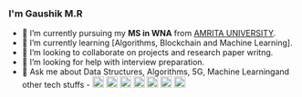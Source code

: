 

###  I'm Gaushik M.R 


- 🔭 I’m currently pursuing my **MS in WNA** from [AMRITA UNIVERSITY](https://www.amrita.edu/). 
- 🌱 I’m currently learning [Algorithms, Blockchain and Machine Learning].
- 👯 I’m looking to collaborate on projects and research paper writng.
- 🤔 I’m looking for help with interview preparation.
- 💬 Ask me about  Data Structures, Algorithms, 5G, Machine Learningand other tech stuffs - <img src="https://img.icons8.com/color/96/000000/amazon-web-services.png" alt="aws" width="20" height="20"/> <img src="https://img.icons8.com/color/64/4a90e2/css3.png" alt="css3" width="20" height="20"/> <img src="https://img.icons8.com/nolan/64/html-filetype.png" alt="html5" width="20" height="20"/> <img src="https://img.icons8.com/color/96/000000/java-coffee-cup-logo.png" alt="java" width="20" height="20"/> <img src="https://img.icons8.com/ios/100/000000/mysql-logo.png" alt="mysql" width="20" height="20"/> <img src="https://img.icons8.com/color/96/000000/python.png" alt="python" width="20" height="20"/> <img src="https://img.icons8.com/color/96/000000/linux.png" alt="linux" width="20" height="20"/></p><p align="center">


